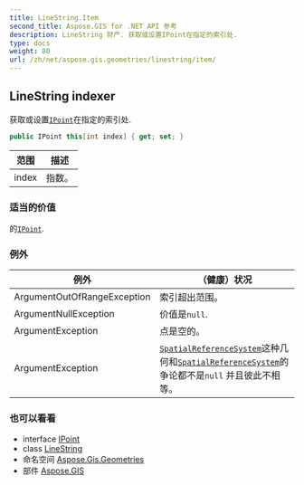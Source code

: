 ```yaml
---
title: LineString.Item
second_title: Aspose.GIS for .NET API 参考
description: LineString 财产. 获取或设置IPoint在指定的索引处.
type: docs
weight: 80
url: /zh/net/aspose.gis.geometries/linestring/item/
---
```

## LineString indexer

获取或设置[`IPoint`](../../ipoint/)在指定的索引处.

```csharp
public IPoint this[int index] { get; set; }
```

| 范围 | 描述 |
| --- | --- |
| index | 指数。 |

### 适当的价值

的[`IPoint`](../../ipoint/).

### 例外

| 例外 | （健康）状况 |
| --- | --- |
| ArgumentOutOfRangeException | 索引超出范围。 |
| ArgumentNullException | 价值是`null`. |
| ArgumentException | 点是空的。 |
| ArgumentException | [`SpatialReferenceSystem`](../../igeometry/spatialreferencesystem/)这种几何和[`SpatialReferenceSystem`](../spatialreferencesystem/)的争论都不是`null` 并且彼此不相等。 |

### 也可以看看

* interface [IPoint](../../ipoint/)
* class [LineString](../)
* 命名空间 [Aspose.Gis.Geometries](../../linestring/)
* 部件 [Aspose.GIS](../../../)


